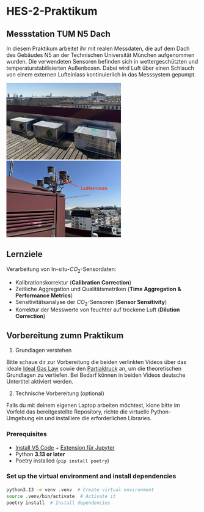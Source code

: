 # HES-2-Praktikum

## Messstation TUM N5 Dach

In diesem Praktikum arbeitet ihr mit realen Messdaten, die auf dem Dach des Gebäudes N5 an der Technischen Universität München aufgenommen wurden. Die verwendeten Sensoren befinden sich in wettergeschützten und temperaturstabilisierten Außenboxen. Dabei wird Luft über einen Schlauch von einem externen Lufteinlass kontinuierlich in das Messsystem gepumpt.

<img src="pictures/systems.jpeg" alt="Systems" width="300" height="200">
<img src="pictures/air_intakes.jpeg" alt="Systems" width="300" height="200">

## Lernziele

Verarbeitung von In-situ-$CO_2$-Sensordaten:

- Kalibrationskorrektur (**Calibration Correction**)
- Zeitliche Aggregation und Qualitätsmetriken (**Time Aggregation & Performance Metrics**)
- Sensitivitätsanalyse der $CO_2$-Sensoren (**Sensor Sensitivity**)
- Korrektur der Messwerte von feuchter auf trockene Luft (**Dilution Correction**)

## Vorbereitung zumn Praktikum

1.	Grundlagen verstehen

Bitte schaue dir zur Vorbereitung die beiden verlinkten Videos über das ideale [Ideal Gas Law](https://youtu.be/BxUS1K7xu30?si=f3rDpXa9sT9PRdz9) sowie den [Partialdruck](https://youtu.be/JbqtqCunYzA?si=UgNx84xJpQUcYKGu) an, um die theoretischen Grundlagen zu vertiefen. Bei Bedarf können in beiden Videos deutsche Untertitel aktiviert werden.

2.	Technische Vorbereitung (optional)

Falls du mit deinem eigenen Laptop arbeiten möchtest, klone bitte im Vorfeld das bereitgestellte Repository, richte die virtuelle Python-Umgebung ein und installiere die erforderlichen Libraries.

### **Prerequisites**

- [Install VS Code](https://code.visualstudio.com/Download) + [Extension für Jupyter](https://www.youtube.com/watch?v=suAkMeWJ1yE)
- Python **3.13 or later**
- Poetry installed (`pip install poetry`)

### **Set up the virtual environment and install dependencies**

```bash
python3.13 -m venv .venv  # Create virtual environment
source .venv/bin/activate  # Activate it
poetry install  # Install dependencies
```